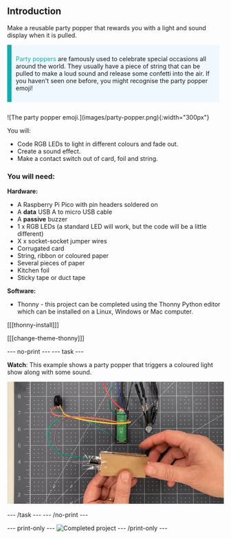 ## Introduction

Make a reusable party popper that rewards you with a light and sound display when it is pulled.

<div style="display: flex; flex-wrap: wrap">
<div style="flex-basis: 200px; flex-grow: 1; margin-right: 10px;">
<div style="border-left: solid; border-width:10px; border-color: #0faeb0; background-color: aliceblue; padding: 10px; display:flex; margin-bottom: 27px;"><p><span style="color: #0faeb0">Party poppers</span> are famously used to celebrate special occasions all around the world. They usually have a piece of string that can be pulled to make a loud sound and release some confetti into the air. If you haven't seen one before, you might recognise the party popper emoji!</p>
</div>
<div>
![The party popper emoji.](images/party-popper.png){:width="300px"}
</div>
</div>
</div>

You will:

+ Code RGB LEDs to light in different colours and fade out. 
+ Create a sound effect.
+ Make a contact switch out of card, foil and string.


### You will need:

**Hardware:**
+ A Raspberry Pi Pico with pin headers soldered on  
+ A **data** USB A to micro USB cable
+ A **passive** buzzer
+ 1 x RGB LEDs (a standard LED will work, but the code will be a little different)
+ X x socket-socket jumper wires
+ Corrugated card
+ String, ribbon or coloured paper
+ Several pieces of paper
+ Kitchen foil 
+ Sticky tape or duct tape

**Software:**
+ Thonny - this project can be completed using the Thonny Python editor which can be installed on a Linux, Windows or Mac computer.

[[[thonny-install]]]

[[[change-theme-thonny]]]


--- no-print ---
--- task ---
  
**Watch**: This example shows a party popper that triggers a coloured light show along with some sound. 

![A small piece of foil is pulled out of the popper switch and an LED lights up and a sound plays.](images/full-popper-test.gif)

--- /task ---
--- /no-print ---

--- print-only ---
![Completed project](images/showcase_static.png)
--- /print-only ---
